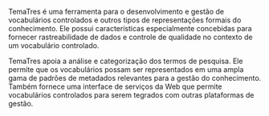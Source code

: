 TemaTres é uma ferramenta para o desenvolvimento e gestão de vocabulários controlados e outros tipos de representações formais do conhecimento. Ele possui características especialmente concebidas para fornecer rastreabilidade de dados e controle de qualidade no contexto de um vocabulário controlado.

TemaTres apoia a análise e categorização dos termos de pesquisa. Ele permite que os vocabulários possam ser representados em uma ampla gama de padrões de metadados relevantes para a gestão do conhecimento. Também fornece uma interface de serviços da Web que permite vocabulários controlados para serem tegrados com outras plataformas de gestão.
